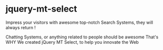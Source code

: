 jquery-mt-select
================

Impress your visitors with awesome top-notch Search Systems, they will always return !


Chatting Systems, or anything related to people should be awesome
That's WHY We created jQuery MT Select, to help you innovate the Web
